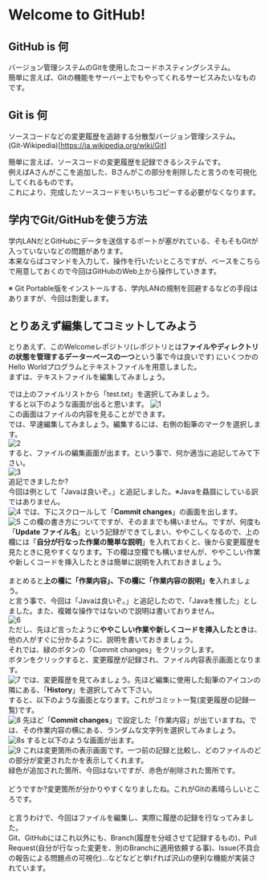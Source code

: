 # Welcome to GitHub!
## GitHub is 何
バージョン管理システムのGitを使用したコードホスティングシステム。  
簡単に言えば、Gitの機能をサーバー上でもやってくれるサービスみたいなものです。
## Git is 何
ソースコードなどの変更履歴を追跡する分散型バージョン管理システム。  
(Git-Wikipedia)[https://ja.wikipedia.org/wiki/Git]
  
  
簡単に言えば、ソースコードの変更履歴を記録できるシステムです。  
例えばAさんがここを追加した、Bさんがこの部分を削除したと言うのを可視化してくれるものです。  
これにより、完成したソースコードをいちいちコピーする必要がなくなります。
## 学内でGit/GitHubを使う方法
学内LANだとGitHubにデータを送信するポートが塞がれている、そもそもGitが入っていないなどの問題があります。  
本来ならばコマンドを入力して、操作を行いたいところですが、ベースをこちらで用意しておくので今回はGitHubのWeb上から操作していきます。  
  
※ Git Portable版をインストールする、学内LANの規制を回避するなどの手段はありますが、今回は割愛します。  
## とりあえず編集してコミットしてみよう
とりあえず、このWelcomeレポジトリ(レポジトリとは**ファイルやディレクトリの状態を管理するデーターベースの一つ**という事で今は良いです)
にいくつかのHello Worldプログラムとテキストファイルを用意しました。  
まずは、テキストファイルを編集してみましょう。  
  
では上のファイルリストから「test.txt」を選択してみましょう。  
すると以下のような画面が出ると思います。
![1](https://github.com/ElectronicsDesign/Welcome/blob/photo-up/display1.png?raw=true "1")  
この画面はファイルの内容を見ることができます。  
では、早速編集してみましょう。編集するには、右側の鉛筆のマークを選択します。  
![2](https://github.com/ElectronicsDesign/Welcome/blob/photo-up/display2.png?raw=true "2")  
すると、ファイルの編集画面が出ます。という事で、何か適当に追記してみて下さい。  
![3](https://github.com/ElectronicsDesign/Welcome/blob/photo-up/display3.png?raw=true "3")  
追記できましたか?  
今回は例として「Javaは良いぞ。」と追記しました。※Javaを贔屓にしている訳ではありません。  
![4](https://github.com/ElectronicsDesign/Welcome/blob/photo-up/display4.png?raw=true "4") 
では、下にスクロールして「**Commit changes**」の画面を出します。  
![5](https://github.com/ElectronicsDesign/Welcome/blob/photo-up/display5.png?raw=true "5") 
この欄の書き方についてですが、そのままでも構いません。ですが、何度も「**Update ファイル名**」という記録ができてしまい、ややこしくなるので、上の欄には「**自分が行なった作業の簡単な説明**」を入れておくと、後から変更履歴を見たときに見やすくなります。下の欄は空欄でも構いませんが、ややこしい作業や新しくコードを挿入したときは簡単に説明を入れておきましょう。  
<br />
まとめると**上の欄に「作業内容」、下の欄に「作業内容の説明」を**入れましょう。  
と言う事で、今回は「Javaは良いぞ。」と追記したので、「Javaを推した」としました。また、複雑な操作ではないので説明は書いておりません。  
![6](https://github.com/ElectronicsDesign/Welcome/blob/photo-up/display6.png?raw=true "6")  
ただし、先ほど言ったように**ややこしい作業や新しくコードを挿入したとき**は、他の人がすぐに分かるように、説明を書いておきましょう。  
それでは、緑のボタンの「Commit changes」をクリックします。  
ボタンをクリックすると、変更履歴が記録され、ファイル内容表示画面となります。  
![7](https://github.com/ElectronicsDesign/Welcome/blob/photo-up/display7s.png?raw=true "7") 
では、変更履歴を見てみましょう。先ほど編集に使用した鉛筆のアイコンの隣にある、「**History**」を選択してみて下さい。  
すると、以下のような画面となります。これがコミット一覧(変更履歴の記録一覧)です。  
![8](https://github.com/ElectronicsDesign/Welcome/blob/photo-up/display8.png?raw=true "8") 
先ほど「**Commit changes**」で設定した「作業内容」が出ていますね。では、その作業内容の横にある、ランダムな文字列を選択してみましょう。  
![8s](https://github.com/ElectronicsDesign/Welcome/blob/photo-up/display8s.png?raw=true "8s") 
すると以下のような画面が出ます。  
![9](https://github.com/ElectronicsDesign/Welcome/blob/photo-up/display9.png?raw=true "9") 
これは変更箇所の表示画面です。一つ前の記録と比較し、どのファイルのどの部分が変更されたかを表示してくれます。  
緑色が追加された箇所、今回はないですが、赤色が削除された箇所です。  
<br />
どうですか?変更箇所が分かりやすくなりましたね。これがGitの素晴らしいところです。  
<br />
と言うわけで、今回はファイルを編集し、実際に履歴の記録を行なってみました。  
Git、GitHubにはこれ以外にも、Branch(履歴を分岐させて記録するもの)、Pull Request(自分が行なった変更を、別のBranchに適用依頼する事)、Issue(不具合の報告による問題点の可視化)...などなどと挙げれば沢山の便利な機能が実装されています。  
<br />
